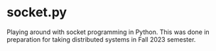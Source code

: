 # socket.py

Playing around with socket programming in Python. This was done in preparation for taking distributed systems in Fall 2023 semester.
